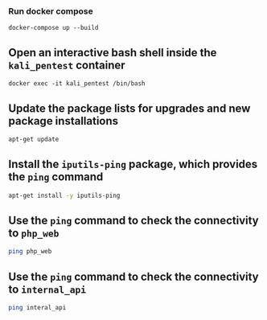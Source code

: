 ### Run docker compose
```
docker-compose up --build
```
## Open an interactive bash shell inside the `kali_pentest` container
```
docker exec -it kali_pentest /bin/bash
```

## Update the package lists for upgrades and new package installations
```bash
apt-get update
```

## Install the `iputils-ping` package, which provides the `ping` command
```bash
apt-get install -y iputils-ping
```

## Use the `ping` command to check the connectivity to `php_web`
```bash
ping php_web
```

## Use the `ping` command to check the connectivity to `internal_api`
```bash
ping interal_api
```

